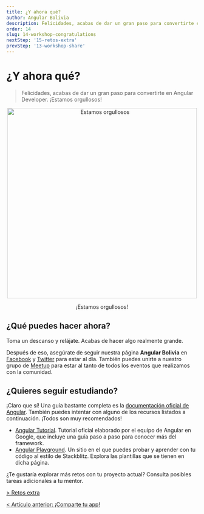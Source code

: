 ```yaml
---
title: ¿Y ahora qué?
author: Angular Bolivia
description: Felicidades, acabas de dar un gran paso para convertirte en Angular Developer. ¡Estamos orgullosos!
order: 14
slug: 14-workshop-congratulations
nextStep: '15-retos-extra'
prevStep: '13-workshop-share'
---
```


# ¿Y ahora qué?

> Felicidades, acabas de dar un gran paso para convertirte en Angular Developer. ¡Estamos orgullosos!

<div align="center">
  <img src="https://media.giphy.com/media/xT8qBepJQzUjXpeWU8/giphy.gif" alt="Estamos orgullosos" style="width: 500px;">
  <p>
    ¡Estamos orgullosos!
  </p>
</div>

## ¿Qué puedes hacer ahora?

Toma un descanso y relájate. Acabas de hacer algo realmente grande.

Después de eso, asegúrate de seguir nuestra página **Angular Bolivia** en <a href="https://www.facebook.com/angular.bolivia" target="_blank" rel="noopener noreferrer">Facebook</a> y <a href="https://twitter.com/angularBolivia" target="_blank" rel="noopener noreferrer">Twitter</a> para estar al día. También puedes unirte a nuestro grupo de <a href="https://www.meetup.com/es/Angular-Bolivia/" target="_blank" rel="noopener noreferrer">Meetup</a> para estar al tanto de todos los eventos que realizamos con la comunidad.

## ¿Quieres seguir estudiando?

¡Claro que sí! Una guía bastante completa es la <a href="https://angular.dev" target="_blank" rel="noopener noreferrer">documentación oficial de Angular</a>. También puedes intentar con alguno de los recursos listados a continuación. ¡Todos son muy recomendados!

- <a href="https://angular.dev/tutorials" target="_blank" rel="noopener noreferrer">Angular Tutorial</a>. Tutorial oficial elaborado por el equipo de Angular en Google, que incluye una guía paso a paso para conocer más del framework.
- <a href="https://angular.dev/playground" target="_blank" rel="noopener noreferrer">Angular Playground</a>. Un sitio en el que puedes probar y aprender con tu código al estilo de Stackblitz. Explora las plantillas que se tienen en dicha página.

¿Te gustaría explorar más retos con tu proyecto actual? Consulta posibles tareas adicionales a tu mentor.

[> Retos extra](/tutorial/15-retos-extra)

[< Artículo anterior: ¡Comparte tu app!](/tutorial/13-workshop-share)
